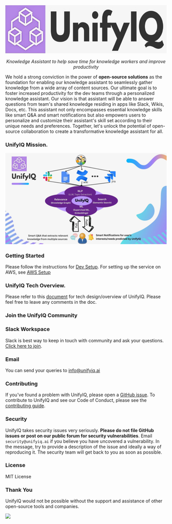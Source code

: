 <p align="center">
  <a href="https://www.unifyiq.co/"><img src="resources/images/logo.jpg" width="620" height="150" alt="UnifyIQ"></a>
</p>
<p align="center">
    <em>Knowledge Assistant to help save time for knowledge workers and improve productivity</em>
</p>

We hold a strong conviction in the power of **open-source solutions** as the foundation for enabling our knowledge assistant to seamlessly gather knowledge from a wide array of content sources. Our ultimate goal is to foster increased productivity for the dev teams through a personalized knowledge assistant. Our vision is that assistant will be able to answer questions from team's shared knowledge residing in apps like Slack, Wikis, Docs, etc. This assistant not only encompasses essential knowledge skills like smart Q&A and smart notifications but also empowers users to personalize and customize their assistant's skill set according to their unique needs and preferences. Together, let's unlock the potential of open-source collaboration to create a transformative knowledge assistant for all.

### UnifyIQ Mission.
![UnifyIQ Mission](resources/images/unify-iq-mission.jpg)

### Getting Started
Please follow the instructions for [Dev Setup](/unifyiq/README.md). For setting up the service on AWS, see [AWS Setup](/unifyiq/playbooks/README.md)

### UnifyIQ Tech Overview.
Please refer to this [document](https://docs.google.com/document/d/1FxmtSwrd_sa_Lt9MTp39k-zsXMc_qgqbCVd93q3b0oQ/edit?usp=sharing) for tech design/overview of UnifyIQ. Please feel free to leave any comments in the doc.

### Join the UnifyIQ Community

### Slack Workspace

Slack is best way to keep in touch with community and ask your questions. [Click here to join](https://join.slack.com/t/unifyiq/shared_invite/zt-1v4r8qd2b-6dc8BRKdJ3jemEY9iFnYVg). 

### Email

You can send your queries to info@unifyiq.ai

### Contributing

If you've found a problem with UnifyIQ, please open a [GitHub issue](https://github.com/unifyiq/unifyiq/issues/new/choose). To contribute to UnifyIQ and see our Code of Conduct, please see the [contributing guide](CONTRIBUTING.md).

### Security

UnifyIQ takes security issues very seriously. **Please do not file GitHub issues or post on our public forum for security vulnerabilities**. Email `security@unifyiq.ai` if you believe you have uncovered a vulnerability. In the message, try to provide a description of the issue and ideally a way of reproducing it. The security team will get back to you as soon as possible.

### License

MIT License

### Thank You

UnifyIQ would not be possible without the support and assistance of other open-source tools and companies.

<a href="https://github.com/unifyiq/unifyiq/graphs/contributors">
  <img src="https://contrib.rocks/image?repo=unifyiq/unifyiq"/>
</a>
